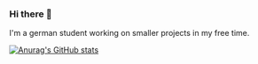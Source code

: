 ### Hi there 👋

I'm a german student working on smaller projects in my free time. 

[![Anurag's GitHub stats](https://github-readme-stats.vercel.app/api?username=Staubtornado)](https://github.com/anuraghazra/github-readme-stats)